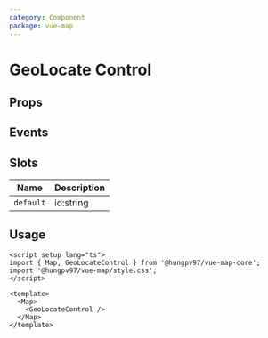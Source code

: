 ```yaml
---
category: Component
package: vue-map
---
```


# GeoLocate Control

<FunctionInfo :frontmatter="$frontmatter" fn="GeoLocateControl" />

## Props

<!--@include: ../ModuleContainer/props.md-->

## Events

## Slots

| Name      | Description |
| --------- | ----------- |
| `default` | id:string   |

## Usage

```vue
<script setup lang="ts">
import { Map, GeoLocateControl } from '@hungpv97/vue-map-core';
import '@hungpv97/vue-map/style.css';
</script>

<template>
  <Map>
    <GeoLocateControl />
  </Map>
</template>
```
